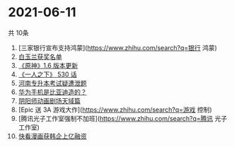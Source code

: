 # 2021-06-11
  共 10条

  <!-- BEGIN -->
  <!-- 最后更新时间:Fri Jun 11 2021 07:13:39 GMT+0000 (Coordinated Universal Time) -->
  1. [三家银行宣布支持鸿蒙](https://www.zhihu.com/search?q=银行 鸿蒙)
1. [白玉兰获奖名单](https://www.zhihu.com/search?q=白玉兰)
1. [《原神》1.6 版本更新](https://www.zhihu.com/search?q=原神)
1. [《一人之下》 530 话](https://www.zhihu.com/search?q=一人之下)
1. [河南专升本考试疑遭泄题](https://www.zhihu.com/search?q=河南专升本)
1. [华为手机是比亚迪造的？](https://www.zhihu.com/search?q=华为手机)
1. [阴阳师动画剧场天域篇](https://www.zhihu.com/search?q=阴阳师)
1. [Epic 送 3A 游戏大作](https://www.zhihu.com/search?q=游戏 控制)
1. [腾讯光子工作室强制不加班](https://www.zhihu.com/search?q=腾讯 光子工作室)
1. [快看漫画获韩企上亿融资](https://www.zhihu.com/search?q=快看漫画)
  <!-- END -->
  